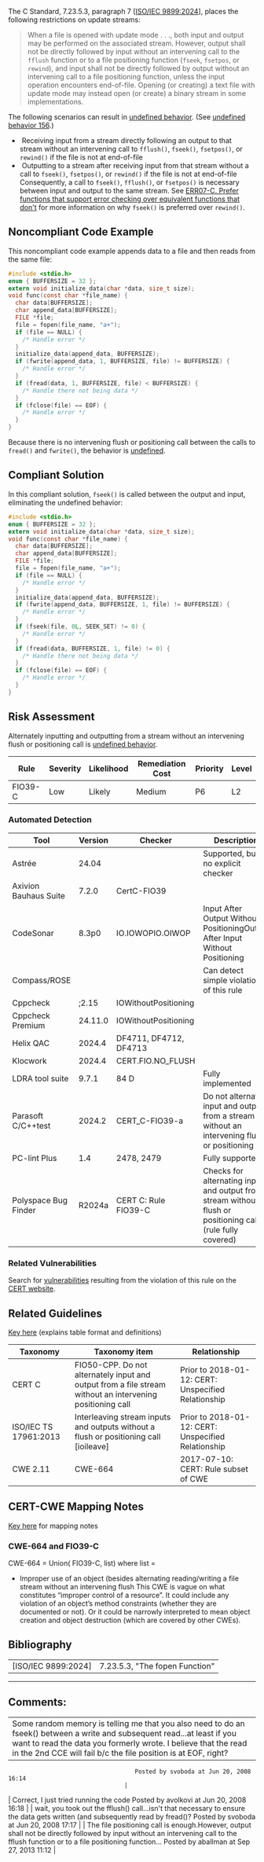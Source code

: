 The C Standard, 7.23.5.3, paragraph 7 \[[ISO/IEC 9899:2024](AA.-Bibliography_87152170.html#AA.Bibliography-ISO-IEC9899-2024)\], places the following restrictions on update streams:
> When a file is opened with update mode . . ., both input and output may be performed on the associated stream. However, output shall not be directly followed by input without an intervening call to the `fflush` function or to a file positioning function (`fseek`, `fsetpos`, or `rewind`), and input shall not be directly followed by output without an intervening call to a file positioning function, unless the input operation encounters end-of-file. Opening (or creating) a text file with update mode may instead open (or create) a binary stream in some implementations.

The following scenarios can result in [undefined behavior](BB.-Definitions_87152273.html#BB.Definitions-undefinedbehavior). (See [undefined behavior 156](CC.-Undefined-Behavior_87152280.html#CC.UndefinedBehavior-ub_156).)
-    Receiving input from a stream directly following an output to that stream without an intervening call to `fflush()`, `fseek()`, `fsetpos()`, or `rewind()` if the file is not at end-of-file
-    Outputting to a stream after receiving input from that stream without a call to `fseek()`, `fsetpos()`, or `rewind()` if the file is not at end-of-file
Consequently, a call to `fseek()`, `fflush()`, or `fsetpos()` is necessary between input and output to the same stream. See [ERR07-C. Prefer functions that support error checking over equivalent functions that don't](ERR07-C_%20Prefer%20functions%20that%20support%20error%20checking%20over%20equivalent%20functions%20that%20don't) for more information on why `fseek()` is preferred over `rewind()`.
## Noncompliant Code Example
This noncompliant code example appends data to a file and then reads from the same file:
``` c
#include <stdio.h>
enum { BUFFERSIZE = 32 };
extern void initialize_data(char *data, size_t size);
void func(const char *file_name) {
  char data[BUFFERSIZE];
  char append_data[BUFFERSIZE];
  FILE *file;
  file = fopen(file_name, "a+");
  if (file == NULL) {
    /* Handle error */
  }
  initialize_data(append_data, BUFFERSIZE);
  if (fwrite(append_data, 1, BUFFERSIZE, file) != BUFFERSIZE) {
    /* Handle error */
  }
  if (fread(data, 1, BUFFERSIZE, file) < BUFFERSIZE) {
    /* Handle there not being data */
  }
  if (fclose(file) == EOF) {
    /* Handle error */
  }
}
```
Because there is no intervening flush or positioning call between the calls to `fread()` and `fwrite()`, the behavior is [undefined](BB.-Definitions_87152273.html#BB.Definitions-undefinedbehavior).
## Compliant Solution
In this compliant solution, `fseek()` is called between the output and input, eliminating the undefined behavior:
``` c
#include <stdio.h>
enum { BUFFERSIZE = 32 };
extern void initialize_data(char *data, size_t size);
void func(const char *file_name) {
  char data[BUFFERSIZE];
  char append_data[BUFFERSIZE];
  FILE *file;
  file = fopen(file_name, "a+");
  if (file == NULL) {
    /* Handle error */
  }
  initialize_data(append_data, BUFFERSIZE);
  if (fwrite(append_data, BUFFERSIZE, 1, file) != BUFFERSIZE) {
    /* Handle error */
  }
  if (fseek(file, 0L, SEEK_SET) != 0) {
    /* Handle error */
  }
  if (fread(data, BUFFERSIZE, 1, file) != 0) {
    /* Handle there not being data */
  }
  if (fclose(file) == EOF) {
    /* Handle error */
  }
}
```
## Risk Assessment
Alternately inputting and outputting from a stream without an intervening flush or positioning call is [undefined behavior](BB.-Definitions_87152273.html#BB.Definitions-undefinedbehavior).

| Rule | Severity | Likelihood | Remediation Cost | Priority | Level |
| ----|----|----|----|----|----|
| FIO39-C | Low | Likely | Medium | P6 | L2 |

### Automated Detection

| Tool | Version | Checker | Description |
| ----|----|----|----|
| Astrée | 24.04 |  | Supported, but no explicit checker |
| Axivion Bauhaus Suite | 7.2.0 | CertC-FIO39 |  |
| CodeSonar | 8.3p0 | IO.IOWOPIO.OIWOP | Input After Output Without PositioningOutput After Input Without Positioning |
| Compass/ROSE |  |  | Can detect simple violations of this rule |
| Cppcheck | ;2.15 | IOWithoutPositioning |  |
| Cppcheck Premium | 24.11.0 | IOWithoutPositioning |  |
| Helix QAC | 2024.4 | DF4711, DF4712, DF4713 |  |
| Klocwork | 2024.4 | CERT.FIO.NO_FLUSH |  |
| LDRA tool suite | 9.7.1 | 84 D | Fully implemented |
| Parasoft C/C++test | 2024.2 | CERT_C-FIO39-a | Do not alternately input and output from a stream without an intervening flush or positioning call |
| PC-lint Plus | 1.4 | 2478, 2479 | Fully supported |
| Polyspace Bug Finder | R2024a | CERT C: Rule FIO39-C | Checks for alternating input and output from a stream without flush or positioning call (rule fully covered) |

### Related Vulnerabilities
Search for [vulnerabilities](BB.-Definitions_87152273.html#BB.Definitions-vulnerability) resulting from the violation of this rule on the [CERT website](https://www.kb.cert.org/vulnotes/bymetric?searchview&query=FIELD+KEYWORDS+contains+FIO39-C).
## Related Guidelines
[Key here](https://wiki.sei.cmu.edu/confluence/display/c/How+this+Coding+Standard+is+Organized#HowthisCodingStandardisOrganized-RelatedGuidelines) (explains table format and definitions)

| Taxonomy | Taxonomy item | Relationship |
| ----|----|----|
| CERT C | FIO50-CPP. Do not alternately input and output from a file stream without an intervening positioning call | Prior to 2018-01-12: CERT: Unspecified Relationship |
| ISO/IEC TS 17961:2013 | Interleaving stream inputs and outputs without a flush or positioning call [ioileave] | Prior to 2018-01-12: CERT: Unspecified Relationship |
| CWE 2.11 | CWE-664 | 2017-07-10: CERT: Rule subset of CWE |

## CERT-CWE Mapping Notes
[Key here](https://wiki.sei.cmu.edu/confluence/pages/viewpage.action?pageId=87152408#HowthisCodingStandardisOrganized-CERT-CWEMappingNotes) for mapping notes
### CWE-664 and FIO39-C
CWE-664 = Union( FIO39-C, list) where list =
-   Improper use of an object (besides alternating reading/writing a file stream without an intervening flush
This CWE is vague on what constitutes “improper control of a resource”. It could include any violation of an object’s method constraints (whether they are documented or not). Or it could be narrowly interpreted to mean object creation and object destruction (which are covered by other CWEs).
## Bibliography

|  |  |
| ----|----|
| [ISO/IEC 9899:2024] | 7.23.5.3, "The fopen Function" |

------------------------------------------------------------------------
[](https://wiki.sei.cmu.edu/confluence/pages/viewpage.action?pageId=87152442) [](../c/Rule%2009_%20Input%20Output%20_FIO_) [](../c/FIO40-C_%20Reset%20strings%20on%20fgets__%20%20or%20fgetws__%20failure)
## Comments:

|  |
| ----|
| Some random memory is telling me that you also need to do an fseek() between a write and subsequent read...at least if you want to read the data you formerly wrote. I believe that the read in the 2nd CCE will fail b/c the file position is at EOF, right?
                                        Posted by svoboda at Jun 20, 2008 16:14
                                     |
| Correct, I just tried running the code
                                        Posted by avolkovi at Jun 20, 2008 16:18
                                     |
| wait, you took out the fflush() call...isn't that necessary to ensure the data gets written (and subsequently read by fread()?
                                        Posted by svoboda at Jun 20, 2008 17:17
                                     |
| The file positioning call is enough.However, output shall not be directly followed by input without an intervening call to the fflush function or to a file positioning function...
                                        Posted by aballman at Sep 27, 2013 11:12
                                     |

